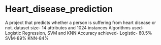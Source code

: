 # Heart_disease_prediction
A project that predicts whether a person is suffering from heart disease or not.
dataset size- 14 attributes and 1024 instances
Algorithms used- Logistic Regression, SVM and KNN
Accuracy achieved-
Logistic- 80.5%
SVM-89%
KNN-84%
